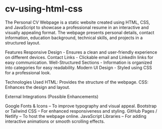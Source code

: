 # cv-using-html-css
The Personal CV Webpage is a static website created using HTML, CSS, and JavaScript to showcase a professional resume in an interactive and visually appealing format. The webpage presents personal details, contact information, education background, technical skills, and projects in a structured layout.

Features
Responsive Design - Ensures a clean and user-friendly experience on different devices.
Contact Links - Clickable email and LinkedIn links for easy communication.
Well-Structured Sections - Information is organized into categories for easy readability.
Modern UI Design - Styled using CSS for a professional look.

Technologies Used
HTML: Provides the structure of the webpage.
CSS: Enhances the design and layout.

External Integrations (Possible Enhancements)

Google Fonts & Icons – To improve typography and visual appeal.
Bootstrap or Tailwind CSS – For enhanced responsiveness and styling.
GitHub Pages / Netlify – To host the webpage online.
JavaScript Libraries – For adding interactive animations or smooth scrolling effects.
